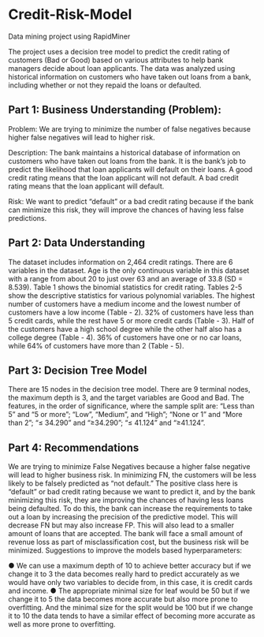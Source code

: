 # Credit-Risk-Model
Data mining project using RapidMiner

The project uses a decision tree model to predict the credit rating of customers (Bad or Good) based on various attributes to help bank managers decide about loan applicants. The data was analyzed using historical information on customers who have taken out loans from a bank, including whether or not they repaid the loans or defaulted. 

## Part 1: Business Understanding (Problem):
Problem: We are trying to minimize the number of false negatives because higher false negatives will lead to higher risk.  

Description: The bank maintains a historical database of information on customers who have taken out loans from the bank. It is the bank’s job to predict the likelihood that loan applicants will default on their loans. A good credit rating means that the loan applicant will not default. A bad credit rating means that the loan applicant will default. 

Risk: We want to predict “default” or a bad credit rating because if the bank can minimize this risk, they will improve the chances of having less false predictions. 

## Part 2: Data Understanding

The dataset includes information on 2,464 credit ratings. There are 6 variables in the dataset. Age is the only continuous variable in this dataset with a range from about 20 to just over 63 and an average of 33.8 (SD = 8.539). Table 1 shows the binomial statistics for credit rating. Tables 2-5 show the descriptive statistics for various polynomial variables. The highest number of customers have a medium income and the lowest number of customers have a low income (Table - 2). 32% of customers have less than 5 credit cards, while the rest have 5 or more credit cards  (Table - 3). Half of the customers have a high school degree while the other half also has a college degree (Table - 4). 36% of customers have one or no car loans, while 64% of customers have more than 2 (Table - 5).



## Part 3: Decision Tree Model

There are 15 nodes in the decision tree model. There are 9 terminal nodes, the maximum depth is 3, and the target variables are Good and Bad. The features, in the order of significance, where the sample split are: “Less than 5” and “5 or more”; “Low”, “Medium”, and “High”; “None or 1” and “More than 2”; “≤ 34.290” and “≥34.290”; “≤ 41.124” and “≥41.124”.

## Part 4: Recommendations

We are trying to minimize False Negatives because a higher false negative will lead to higher business risk. In minimizing FN, the customers will be less likely to be falsely predicted as “not default.” The positive class here is “default” or bad credit rating because we want to predict it, and by the bank minimizing this risk, they are improving the chances of having less loans being defaulted. To do this, the bank can increase the requirements to take out a loan by increasing the precision of the predictive model. This will decrease FN but may also increase FP. This will also lead to a smaller amount of loans that are accepted. The bank will face a small amount of revenue loss as part of misclassification cost, but the business risk will be minimized.
Suggestions to improve the models based hyperparameters:

●	We can use a maximum depth of 10 to achieve better accuracy but if we change it to 3 the data becomes really hard to predict accurately as we would have only two variables to decide from, in this case, it is credit cards and income. 
●	The appropriate minimal size for leaf would be 50 but if we change it to 5 the data becomes more accurate but also more prone to overfitting. And the minimal size for the split would be 100 but if we change it to 10 the data tends to have a similar effect of becoming more accurate as well as more prone to overfitting.

